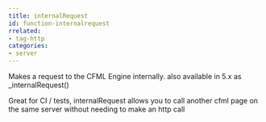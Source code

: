 ```yaml
---
title: internalRequest
id: function-internalrequest
rrelated:
- tag-http
categories:
- server
---
```


Makes a request to the CFML Engine internally. also available in 5.x as _internalRequest()

Great for CI / tests, internalRequest allows you to call another cfml page on the same server without needing to make an http call
